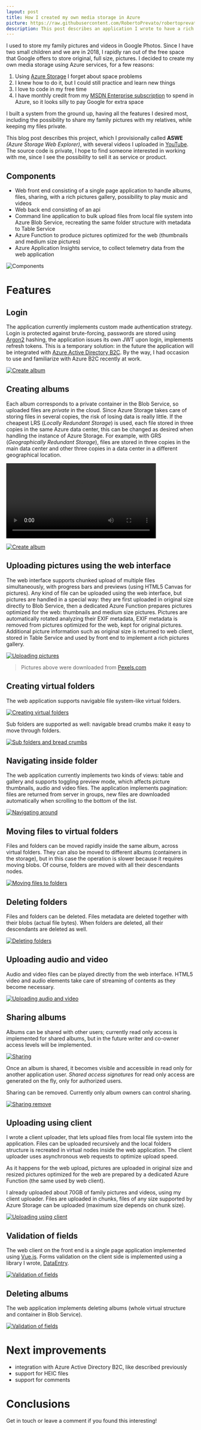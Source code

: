 ```yaml
---
layout: post
title: How I created my own media storage in Azure
picture: https://raw.githubusercontent.com/RobertoPrevato/robertoprevato.github.io/cf362694eeaad85feac479e4d7194e91e2a7c7db/images/posts/aswe/post-banner.png
description: This post describes an application I wrote to have a rich web explorer for Azure Storage, including an uploader client.
---
```


I used to store my family pictures and videos in Google Photos. Since I have two small children and we are in 2018, I rapidly ran out of the free space that Google offers to store original, full size, pictures. I decided to create my own media storage using Azure services, for a few reasons:

1. Using [Azure Storage](https://azure.microsoft.com/en-us/services/storage/) I forget about space problems
1. I knew how to do it, but I could still practice and learn new things
1. I love to code in my free time
1. I have monthly credit from my [MSDN Enterprise subscription](https://azure.microsoft.com/en-us/offers/ms-azr-0063p/) to spend in Azure, so it looks silly to pay Google for extra space

I built a system from the ground up, having all the features I desired most, including the possibility to share my family pictures with my relatives, while keeping my files private. 

This blog post describes this project, which I provisionally called **ASWE** _(Azure Storage Web Explorer)_, with several videos I uploaded in [YouTube](https://www.youtube.com/channel/UCRM6SkXIC5WUavo3luSDNlQ?view_as=subscriber). The source code is private, I hope to find someone interested in working with me, since I see the possibility to sell it as service or product.

## Components

* Web front end consisting of a single page application to handle albums, files, sharing, with a rich pictures gallery, possibility to play music and videos
* Web back end consisting of an api
* Command line application to bulk upload files from local file system into Azure Blob Service, recreating the same folder structure with metadata to Table Service
* Azure Function to produce pictures optimized for the web (thumbnails and medium size pictures)
* Azure Application Insights service, to collect telemetry data from the web application

![Components](../images/posts/aswe/aswe-components.png)

# Features

## Login
The application currently implements custom made authentication strategy. Login is protected against brute-forcing, passwords are stored using [Argon2](https://en.wikipedia.org/wiki/Argon2) hashing, the application issues its own JWT upon login, implements refresh tokens. This is a temporary solution: in the future the application will be integrated with [Azure Active Directory B2C](https://azure.microsoft.com/en-us/services/active-directory-b2c/). By the way, I had occasion to use and familiarize with Azure B2C recently at work.

[![Create album](https://img.youtube.com/vi/6Ke9-YQvMHg/0.jpg)](https://youtu.be/6Ke9-YQvMHg)

## Creating albums
Each album corresponds to a private container in the Blob Service, so uploaded files are _private_ in the cloud. Since Azure Storage takes care of storing files in several copies, the risk of losing data is really little. If the cheapest LRS (_Locally Redundant Storage_) is used, each file stored in three copies in the same Azure data center, this can be changed as desired when handling the instance of Azure Storage. For example, with GRS (_Geographically Redundant Storage_), files are stored in three copies in the main data center and other three copies in a data center in a different geographical location.

<video controls height="200">
  <source src="https://youtu.be/bb5JpJIB4kE">Your browser does not support videos.
</video>

[![Create album](https://img.youtube.com/vi/bb5JpJIB4kE/0.jpg)](https://youtu.be/bb5JpJIB4kE)

## Uploading pictures using the web interface
The web interface supports chunked upload of multiple files simultaneously, with progress bars and previews (using HTML5 Canvas for pictures). Any kind of file can be uploaded using the web interface, but pictures are handled in a special way: they are first uploaded in original size directly to Blob Service, then a dedicated Azure Function prepares pictures optimized for the web: thumbnails and medium size pictures. Pictures are automatically rotated analyzing their EXIF metadata, EXIF metadata is removed from pictures optimized for the web, kept for original pictures. Additional picture information such as original size is returned to web client, stored in Table Service and used by front end to implement a rich pictures gallery.

[![Uploading pictures](https://img.youtube.com/vi/eU0x_I-ZdZg/0.jpg)](https://youtu.be/eU0x_I-ZdZg)

> Pictures above were downloaded from [Pexels.com](https://www.pexels.com)

## Creating virtual folders
The web application supports navigable file system-like virtual folders.

[![Creating virtual folders](https://img.youtube.com/vi/xkwhnIzQ8dw/0.jpg)](https://youtu.be/xkwhnIzQ8dw)

Sub folders are supported as well: navigable bread crumbs make it easy to move through folders.

[![Sub folders and bread crumbs](https://img.youtube.com/vi/JjGL_jp3-Kg/0.jpg)](https://youtu.be/JjGL_jp3-Kg)

## Navigating inside folder
The web application currently implements two kinds of views: table and gallery and supports toggling preview mode, which affects picture thumbnails, audio and video files. The application implements pagination: files are returned from server in groups, new files are downloaded automatically when scrolling to the bottom of the list.

[![Navigating around](https://img.youtube.com/vi/9UY2WzdGnDE/0.jpg)](https://youtu.be/9UY2WzdGnDE)

## Moving files to virtual folders
Files and folders can be moved rapidly inside the same album, across virtual folders. They can also be moved to different albums (containers in the storage), but in this case the operation is slower because it requires moving blobs. Of course, folders are moved with all their descendants nodes.

[![Moving files to folders](https://img.youtube.com/vi/TyBppDnnxhg/0.jpg)](https://youtu.be/TyBppDnnxhg)

## Deleting folders
Files and folders can be deleted. Files metadata are deleted together with their blobs (actual file bytes). When folders are deleted, all their descendants are deleted as well.

[![Deleting folders](https://img.youtube.com/vi/AntJEVy7LaM/0.jpg)](https://youtu.be/AntJEVy7LaM)

## Uploading audio and video
Audio and video files can be played directly from the web interface. HTML5 video and audio elements take care of streaming of contents as they become necessary.

[![Uploading audio and video](https://img.youtube.com/vi/FN_mY7Yytvc/0.jpg)](https://youtu.be/FN_mY7Yytvc)

## Sharing albums
Albums can be shared with other users; currently read only access is implemented for shared albums, but in the future writer and co-owner access levels will be implemented.

[![Sharing](https://img.youtube.com/vi/DIHKy0WRJEU/0.jpg)](https://youtu.be/DIHKy0WRJEU)

Once an album is shared, it becomes visible and accessible in read only for another application user. _Shared access signatures_ for read only access are generated on the fly, only for authorized users.

Sharing can be removed. Currently only album owners can control sharing.

[![Sharing remove](https://img.youtube.com/vi/zpj9H3k42G8/0.jpg)](https://youtu.be/zpj9H3k42G8)

## Uploading using client
I wrote a client uploader, that lets upload files from local file system into the application. Files can be uploaded recursively and the local folders structure is recreated in virtual nodes inside the web application. The client uploader uses asynchronous web requests to optimize upload speed.

As it happens for the web upload, pictures are uploaded in original size and resized pictures optimized for the web are prepared by a dedicated Azure Function (the same used by web client).

I already uploaded about 70GB of family pictures and videos, using my client uploader. Files are uploaded in chunks, files of any size supported by Azure Storage can be uploaded (maximum size depends on chunk size).

[![Uploading using client](https://img.youtube.com/vi/ZtZXJTWE73I/0.jpg)](https://youtu.be/ZtZXJTWE73I)

## Validation of fields
The web client on the front end is a single page application implemented using [Vue.js](https://vuejs.org). Forms validation on the client side is implemented using a library I wrote, [DataEntry](https://github.com/RobertoPrevato/DataEntry).

[![Validation of fields](https://img.youtube.com/vi/HAOUkXgB9Io/0.jpg)](https://youtu.be/HAOUkXgB9Io)

## Deleting albums
The web application implements deleting albums (whole virtual structure and container in Blob Service).

[![Validation of fields](https://img.youtube.com/vi/YgkQATE8qSc/0.jpg)](https://youtu.be/YgkQATE8qSc)

# Next improvements
* integration with Azure Active Directory B2C, like described previously
* support for HEIC files
* support for comments

# Conclusions
Get in touch or leave a comment if you found this interesting!